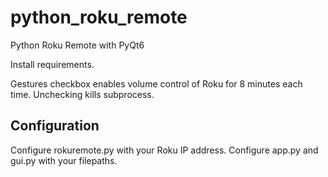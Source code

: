 # python_roku_remote
Python Roku Remote with PyQt6


Install requirements.

Gestures checkbox enables volume control of Roku for 8 minutes each time. Unchecking kills subprocess.


Configuration
---------------

Configure rokuremote.py with your Roku IP address.
Configure app.py and gui.py with your filepaths.
